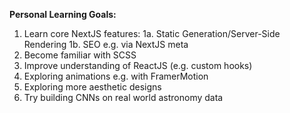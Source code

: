 **Personal Learning Goals:**
1. Learn core NextJS features:
  1a. Static Generation/Server-Side Rendering
  1b. SEO e.g. via NextJS meta
2. Become familiar with SCSS
3. Improve understanding of ReactJS (e.g. custom hooks)
4. Exploring animations e.g. with FramerMotion
5. Exploring more aesthetic designs
6. Try building CNNs on real world astronomy data
